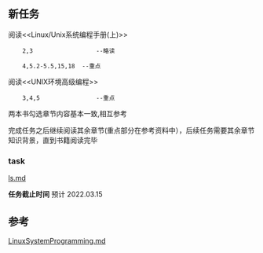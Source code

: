  
## 新任务


  阅读<<Linux/Unix系统编程手册(上)>>

        2,3                  --略读

        4,5.2-5.5,15,18  --重点
        
  阅读<<UNIX环境高级编程>>
  
        3,4,5                --重点
        
  两本书勾选章节内容基本一致,相互参考
  
  
  完成任务之后继续阅读其余章节(重点部分在参考资料中），后续任务需要其余章节知识背景，直到书籍阅读完毕
  
### task
   [ls.md](../project/ls.md)
  
  **任务截止时间**
     预计   2022.03.15
  
## 参考
  [LinuxSystemProgramming.md](../LinuxSystemProgramming.md)
  
